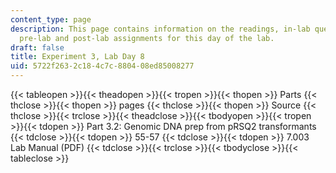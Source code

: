 ```yaml
---
content_type: page
description: This page contains information on the readings, in-lab questions, and
  pre-lab and post-lab assignments for this day of the lab.
draft: false
title: Experiment 3, Lab Day 8
uid: 5722f263-2c18-4c7c-8804-08ed85008277
---
```

{{< tableopen >}}{{< theadopen >}}{{< tropen >}}{{< thopen >}}
Parts
{{< thclose >}}{{< thopen >}}
pages
{{< thclose >}}{{< thopen >}}
Source
{{< thclose >}}{{< trclose >}}{{< theadclose >}}{{< tbodyopen >}}{{< tropen >}}{{< tdopen >}}
Part 3.2: Genomic DNA prep from pRSQ2 transformants
{{< tdclose >}}{{< tdopen >}}
55-57
{{< tdclose >}}{{< tdopen >}}
7.003 Lab Manual (PDF)
{{< tdclose >}}{{< trclose >}}{{< tbodyclose >}}{{< tableclose >}}